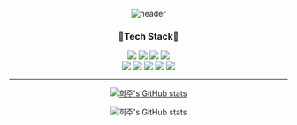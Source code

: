 

<div align='center'>

![header](https://capsule-render.vercel.app/api?type=waving&color=gradient&height=250&section=header&text=Hello,🐱I'm%20Heeju%20Park%20|%20Software%20Engineer&fontSize=35)  

  
  <h3>📌Tech Stack📌</h3>  
  <div>
<img src="https://img.shields.io/badge/HTML5-gray?style=flat&logo=HTML5&logoColor=#E34F26"/>  
<img src="https://img.shields.io/badge/JavaScript-gray?style=flat&logo=JavaScript&logoColor=F7DF1E"/>  
<img src="https://img.shields.io/badge/React-white?style=flat&logo=React&logoColor=61DAFB"/>
<img src="https://img.shields.io/badge/Vue.js-white?style=flat&logo=Vue.js&logoColor=4FC08D"/>  
 </div>
   <div>
<img src="https://img.shields.io/badge/Python-white?style=flat&logo=Python&logoColor=3776AB"/>  
<img src="https://img.shields.io/badge/Django-white?style=flat&logo=Django&logoColor=092E20"/>  
<img src="https://img.shields.io/badge/pandas-white?style=flat&logo=pandas&logoColor=150458"/>  
<img src="https://img.shields.io/badge/MongoDB-white?style=flat&logo=MongoDB&logoColor=47A248"/>  
<img src="https://img.shields.io/badge/SQLite-white?style=flat&logo=SQLite&logoColor=003B57"/>  
   </div>
<hr>
  
  
  
  

[![희주's GitHub stats](https://github-readme-stats.vercel.app/api?username=heejucherish&theme=tokyonight)](https://github.com/anuraghazra/github-readme-stats)


![희주's GitHub stats](https://github-readme-stats.vercel.app/api/top-langs/?username=heejucherish&layout=compact&theme=tokyonight)

</div>
